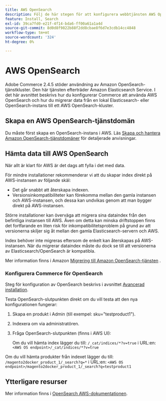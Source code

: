 ```yaml
---
title: AWS OpenSearch
description: Följ de här stegen för att konfigurera webbtjänsten AWS OpenSearch för lokala installationer av Adobe Commerce.
feature: Install, Search
exl-id: 39ca7fd0-e21f-4f14-bda6-ff00a61a1a4d
source-git-commit: 8d0d8f9822b88f2dd8cbae8f6d7e3cdb14cc4848
workflow-type: tm+mt
source-wordcount: '324'
ht-degree: 0%

---
```


# AWS OpenSearch

Adobe Commerce 2.4.5 stöder användning av Amazon OpenSearch-tjänstkluster. Den här tjänsten efterträder Amazon Elasticsearch Service. I det här avsnittet beskrivs hur du konfigurerar Commerce att använda AWS OpenSearch och hur du migrerar data från en lokal Elasticsearch- eller OpenSearch-instans till ett AWS OpenSearch-kluster.

## Skapa en AWS OpenSearch-tjänstdomän

Du måste först skapa en OpenSearch-instans i AWS.
Läs [Skapa och hantera Amazon OpenSearch-tjänstdomäner](https://docs.aws.amazon.com/opensearch-service/latest/developerguide/createupdatedomains.html) för detaljerade anvisningar.

## Hämta data till AWS OpenSearch

När allt är klart för AWS är det dags att fylla i det med data.

För mindre installationer rekommenderar vi att du skapar index direkt på AWS-instansen av följande skäl:

* Det går snabbt att återskapa indexen.
* Versionsinkompatibiliteter kan förekomma mellan den gamla instansen och AWS-instansen, och dessa kan undvikas genom att man bygger direkt på AWS-instansen.

Större installationer kan överväga att migrera sina dataindex från den befintliga instansen till AWS. Även om detta kan minska driftstoppen finns det fortfarande en liten risk för inkompatibilitetsproblem på grund av att versionerna skiljer sig åt mellan den gamla Elasticsearch-servern och AWS.

Index behöver inte migreras eftersom de enkelt kan återskapas på AWS-instansen.
När du migrerar dataindex måste du dock se till att versionerna av Elasticsearch/OpenSearch är kompatibla.

Mer information finns i Amazon [Migrering till Amazon OpenSearch-tjänsten](https://docs.aws.amazon.com/opensearch-service/latest/developerguide/migration.html) .

### Konfigurera Commerce för OpenSearch

Steg för konfiguration av OpenSearch beskrivs i avsnittet [Avancerad installation](../../advanced.md).

Testa OpenSearch-slutpunkten direkt om du vill testa att den nya konfigurationen fungerar:

1. Skapa en produkt i Admin (till exempel: sku=&quot;testproduct1&quot;).
1. Indexera om via administratören.
1. Fråga OpenSearch-slutpunkten (finns i AWS UI):

   Om du vill hämta index lägger du till: `/_cat/indices/*?v=true` i URL:en:
   `<AWS OS endpoint>/_cat/indices/*?v=true`

Om du vill hämta produkter från indexet lägger du till: `/magento2docker_product_1/_search?q=*` i URL:en:
`<AWS OS endpoint>/magento2docker_product_1/_search?q=testproduct1`

## Ytterligare resurser

Mer information finns i [OpenSearch AWS-dokumentationen](https://docs.aws.amazon.com/opensearch-service/index.html).
